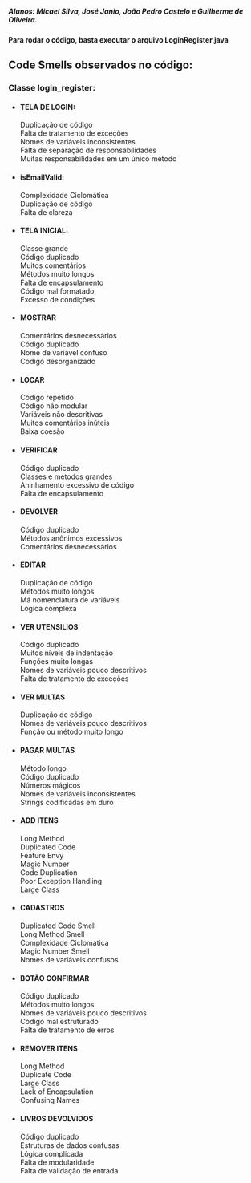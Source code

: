 ##### Alunos: Micael Silva, José Janio, João Pedro Castelo e Guilherme de Oliveira.

#### Para rodar o código, basta executar o arquivo LoginRegister.java


## Code Smells observados no código:

### Classe login_register:

  - #### TELA DE LOGIN: 
    Duplicação de código    
    Falta de tratamento de exceções  
    Nomes de variáveis inconsistentes  
    Falta de separação de responsabilidades  
    Muitas responsabilidades em um único método 

  - #### isEmailValid:
    Complexidade Ciclomática  
    Duplicação de código  
    Falta de clareza  

  - #### TELA INICIAL:
    Classe grande  
    Código duplicado  
    Muitos comentários  
    Métodos muito longos  
    Falta de encapsulamento  
    Código mal formatado  
    Excesso de condições  
 
  - #### MOSTRAR
    Comentários desnecessários  
    Código duplicado  
    Nome de variável confuso  
    Código desorganizado  

  - #### LOCAR
    Código repetido  
    Código não modular  
    Variáveis não descritivas  
    Muitos comentários inúteis  
    Baixa coesão  

  - #### VERIFICAR
    Código duplicado  
    Classes e métodos grandes  
    Aninhamento excessivo de código  
    Falta de encapsulamento  

  - #### DEVOLVER
    Código duplicado  
    Métodos anônimos excessivos  
    Comentários desnecessários  

  - #### EDITAR
    Duplicação de código  
    Métodos muito longos  
    Má nomenclatura de variáveis  
    Lógica complexa  

  - #### VER UTENSILIOS
    Código duplicado  
    Muitos níveis de indentação  
    Funções muito longas  
    Nomes de variáveis pouco descritivos  
    Falta de tratamento de exceções  

  - #### VER MULTAS
    Duplicação de código  
    Nomes de variáveis pouco descritivos  
    Função ou método muito longo  
  
  - #### PAGAR MULTAS
    Método longo  
    Código duplicado  
    Números mágicos  
    Nomes de variáveis inconsistentes  
    Strings codificadas em duro  

  - #### ADD ITENS
    Long Method  
    Duplicated Code  
    Feature Envy  
    Magic Number  
    Code Duplication  
    Poor Exception Handling  
    Large Class  

  - #### CADASTROS
    Duplicated Code Smell  
    Long Method Smell  
    Complexidade Ciclomática  
    Magic Number Smell  
    Nomes de variáveis confusos  

  - #### BOTÃO CONFIRMAR
    Código duplicado  
    Métodos muito longos  
    Nomes de variáveis pouco descritivos  
    Código mal estruturado  
    Falta de tratamento de erros  

  - #### REMOVER ITENS
    Long Method  
    Duplicate Code  
    Large Class  
    Lack of Encapsulation  
    Confusing Names  

  - #### LIVROS DEVOLVIDOS
    Código duplicado  
    Estruturas de dados confusas  
    Lógica complicada  
    Falta de modularidade  
    Falta de validação de entrada  
